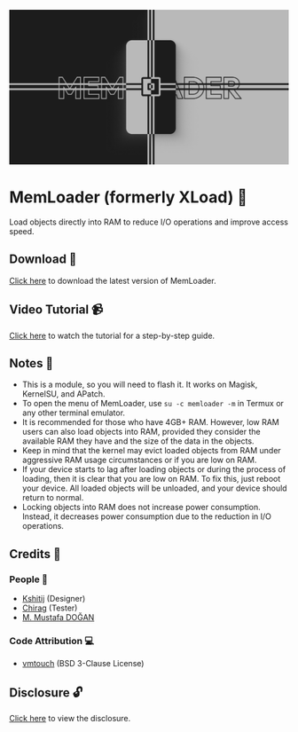![MemLoader Banner](https://github.com/iamlooper/MemLoader/raw/main/memloader_banner.png)

# MemLoader (formerly XLoad) 💾

Load objects directly into RAM to reduce I/O operations and improve access speed.

## Download 📲

[Click here](https://www.pling.com/p/1726993/) to download the latest version of MemLoader.

## Video Tutorial 📹

[Click here](https://t.me/loopstuff/130) to watch the tutorial for a step-by-step guide.

## Notes 📝

- This is a module, so you will need to flash it. It works on Magisk, KernelSU, and APatch.
- To open the menu of MemLoader, use `su -c memloader -m` in Termux or any other terminal emulator.
- It is recommended for those who have 4GB+ RAM. However, low RAM users can also load objects into RAM, provided they consider the available RAM they have and the size of the data in the objects.
- Keep in mind that the kernel may evict loaded objects from RAM under aggressive RAM usage circumstances or if you are low on RAM.
- If your device starts to lag after loading objects or during the process of loading, then it is clear that you are low on RAM. To fix this, just reboot your device. All loaded objects will be unloaded, and your device should return to normal.
- Locking objects into RAM does not increase power consumption. Instead, it decreases power consumption due to the reduction in I/O operations.

## Credits 📜

### People 👥

- [Kshitij](https://t.me/Stock_Sucks) (Designer)
- [Chirag](https://t.me/selfmuser) (Tester)
- [M. Mustafa DOĞAN](https://t.me/mmdogan)

### Code Attribution 💻

- [vmtouch](https://github.com/hoytech/vmtouch) (BSD 3-Clause License)

## Disclosure 🔓

[Click here](https://telegra.ph/Disclosure-09-16) to view the disclosure.